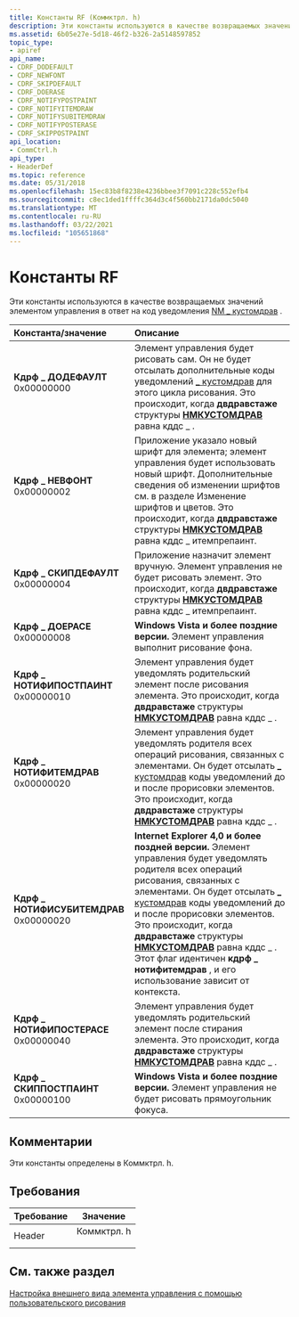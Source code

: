 ```yaml
---
title: Константы RF (Коммктрл. h)
description: Эти константы используются в качестве возвращаемых значений элементом управления в ответ на \_ код уведомления NM кустомдрав.
ms.assetid: 6b05e27e-5d18-46f2-b326-2a5148597852
topic_type:
- apiref
api_name:
- CDRF_DODEFAULT
- CDRF_NEWFONT
- CDRF_SKIPDEFAULT
- CDRF_DOERASE
- CDRF_NOTIFYPOSTPAINT
- CDRF_NOTIFYITEMDRAW
- CDRF_NOTIFYSUBITEMDRAW
- CDRF_NOTIFYPOSTERASE
- CDRF_SKIPPOSTPAINT
api_location:
- CommCtrl.h
api_type:
- HeaderDef
ms.topic: reference
ms.date: 05/31/2018
ms.openlocfilehash: 15ec83b8f8238e4236bbee3f7091c228c552efb4
ms.sourcegitcommit: c8ec1ded1ffffc364d3c4f560bb2171da0dc5040
ms.translationtype: MT
ms.contentlocale: ru-RU
ms.lasthandoff: 03/22/2021
ms.locfileid: "105651868"
---
```

# <a name="rf-constants"></a>Константы RF

Эти константы используются в качестве возвращаемых значений элементом управления в ответ на код уведомления [NM \_ кустомдрав](nm-customdraw.md) .



| Константа/значение                                                                                                                                                                                                                                           | Описание                                                                                                                                                                                                                                                                                                                                                                                                                           |
|:---------------------------------------------------------------------------------------------------------------------------------------------------------------------------------------------------------------------------------------------------------|:--------------------------------------------------------------------------------------------------------------------------------------------------------------------------------------------------------------------------------------------------------------------------------------------------------------------------------------------------------------------------------------------------------------------------------------|
| <span id="CDRF_DODEFAULT"></span><span id="cdrf_dodefault"></span><dl> <dt>**Кдрф \_ ДОДЕФАУЛТ**</dt> <dt>0x00000000</dt> </dl>                         | Элемент управления будет рисовать сам. Он не будет отсылать дополнительные коды уведомлений [ \_ кустомдрав](nm-customdraw.md) для этого цикла рисования. Это происходит, когда **двдравстаже** структуры [**НМКУСТОМДРАВ**](/windows/win32/api/commctrl/ns-commctrl-nmcustomdraw) равна кддс \_ .<br/>                                                                                                                                                               |
| <span id="CDRF_NEWFONT"></span><span id="cdrf_newfont"></span><dl> <dt>**Кдрф \_ НЕВФОНТ**</dt> <dt>0x00000002</dt> </dl>                               | Приложение указало новый шрифт для элемента; элемент управления будет использовать новый шрифт. Дополнительные сведения об изменении шрифтов см. в разделе Изменение шрифтов и цветов. Это происходит, когда **двдравстаже** структуры [**НМКУСТОМДРАВ**](/windows/win32/api/commctrl/ns-commctrl-nmcustomdraw) равна кддс \_ итемпрепаинт.<br/>                                                                                                                                      |
| <span id="CDRF_SKIPDEFAULT"></span><span id="cdrf_skipdefault"></span><dl> <dt>**Кдрф \_ СКИПДЕФАУЛТ**</dt> <dt>0x00000004</dt> </dl>                   | Приложение назначит элемент вручную. Элемент управления не будет рисовать элемент. Это происходит, когда **двдравстаже** структуры [**НМКУСТОМДРАВ**](/windows/win32/api/commctrl/ns-commctrl-nmcustomdraw) равна кддс \_ итемпрепаинт.<br/>                                                                                                                                                                                                                          |
| <span id="CDRF_DOERASE"></span><span id="cdrf_doerase"></span><dl> <dt>**Кдрф \_ ДОЕРАСЕ**</dt> <dt>0x00000008</dt> </dl>                               | **Windows Vista и более поздние версии.** Элемент управления выполнит рисование фона.<br/>                                                                                                                                                                                                                                                                                                                                                         |
| <span id="CDRF_NOTIFYPOSTPAINT"></span><span id="cdrf_notifypostpaint"></span><dl> <dt>**Кдрф \_ НОТИФИПОСТПАИНТ**</dt> <dt>0x00000010</dt> </dl>       | Элемент управления будет уведомлять родительский элемент после рисования элемента. Это происходит, когда **двдравстаже** структуры [**НМКУСТОМДРАВ**](/windows/win32/api/commctrl/ns-commctrl-nmcustomdraw) равна кддс \_ .<br/>                                                                                                                                                                                                                                               |
| <span id="CDRF_NOTIFYITEMDRAW"></span><span id="cdrf_notifyitemdraw"></span><dl> <dt>**Кдрф \_ НОТИФИТЕМДРАВ**</dt> <dt>0x00000020</dt> </dl>          | Элемент управления будет уведомлять родителя всех операций рисования, связанных с элементами. Он будет отсылать [ \_ кустомдрав](nm-customdraw.md) коды уведомлений до и после прорисовки элементов. Это происходит, когда **двдравстаже** структуры [**НМКУСТОМДРАВ**](/windows/win32/api/commctrl/ns-commctrl-nmcustomdraw) равна кддс \_ .<br/>                                                                                                                           |
| <span id="CDRF_NOTIFYSUBITEMDRAW"></span><span id="cdrf_notifysubitemdraw"></span><dl> <dt>**Кдрф \_ НОТИФИСУБИТЕМДРАВ**</dt> <dt>0x00000020</dt> </dl> | **Internet Explorer 4,0 и более поздней версии.** Элемент управления будет уведомлять родителя всех операций рисования, связанных с элементами. Он будет отсылать [ \_ кустомдрав](nm-customdraw.md) коды уведомлений до и после прорисовки элементов. Это происходит, когда **двдравстаже** структуры [**НМКУСТОМДРАВ**](/windows/win32/api/commctrl/ns-commctrl-nmcustomdraw) равна кддс \_ . Этот флаг идентичен **кдрф \_ нотифитемдрав** , и его использование зависит от контекста.<br/> |
| <span id="CDRF_NOTIFYPOSTERASE"></span><span id="cdrf_notifyposterase"></span><dl> <dt>**Кдрф \_ НОТИФИПОСТЕРАСЕ**</dt> <dt>0x00000040</dt> </dl>       | Элемент управления будет уведомлять родительский элемент после стирания элемента. Это происходит, когда **двдравстаже** структуры [**НМКУСТОМДРАВ**](/windows/win32/api/commctrl/ns-commctrl-nmcustomdraw) равна кддс \_ .<br/>                                                                                                                                                                                                                                                |
| <span id="CDRF_SKIPPOSTPAINT"></span><span id="cdrf_skippostpaint"></span><dl> <dt>**Кдрф \_ СКИППОСТПАИНТ**</dt> <dt>0x00000100</dt> </dl>             | **Windows Vista и более поздние версии.** Элемент управления не будет рисовать прямоугольник фокуса.<br/>                                                                                                                                                                                                                                                                                                                                                |



## <a name="remarks"></a>Комментарии

Эти константы определены в Коммктрл. h.

## <a name="requirements"></a>Требования



| Требование | Значение |
|-------------------|---------------------------------------------------------------------------------------|
| Header<br/> | <dl> <dt>Коммктрл. h</dt> </dl> |



## <a name="see-also"></a>См. также раздел

<dl> <dt>

[Настройка внешнего вида элемента управления с помощью пользовательского рисования](custom-draw.md)
</dt> </dl>

 

 





